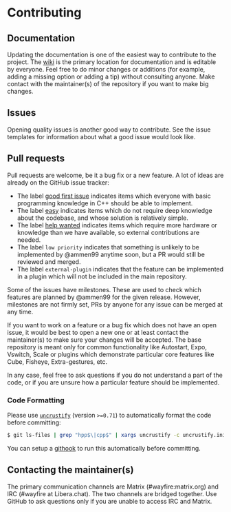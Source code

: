 # Contributing

## 

## Documentation

Updating the documentation is one of the easiest way to contribute to the project.
The [wiki](https://github.com/WayfireWM/wayfire/wiki) is the primary location for documentation and is editable by everyone.
Feel free to do minor changes or additions (for example, adding a missing option or adding a tip) without consulting anyone.
Make contact with the maintainer(s) of the repository if you want to make big changes.

## Issues

Opening quality issues is another good way to contribute. See the issue templates for information about what a good issue would look like.

## Pull requests

Pull requests are welcome, be it a bug fix or a new feature. A lot of ideas are already on the GitHub issue tracker:

- The label [good first issue](https://github.com/WayfireWM/wayfire/issues?q=is%3Aopen+is%3Aissue+label%3A%22good+first+issue%22)
  indicates items which everyone with basic programming knowledge in C++ should be able to implement.
- The label [easy](https://github.com/WayfireWM/wayfire/issues?q=is%3Aopen+is%3Aissue+label%3Aeasy)
  indicates items which do not require deep knowledge about the codebase, and whose solution is relatively simple.
- The label [help wanted](https://github.com/WayfireWM/wayfire/issues?q=is%3Aopen+is%3Aissue+label%3A%22help+wanted%22)
  indicates items which require more hardware or knowledge than we have available, so external contributions are needed.
- The label `low priority` indicates that something is unlikely to be implemented by @ammen99 anytime soon, but a PR would still be reviewed and merged.
- The label `external-plugin` indicates that the feature can be implemented in a plugin which will not be included in the main repository.

Some of the issues have milestones.
These are used to check which features are planned by @ammen99 for the given release.
However, milestones are not firmly set, PRs by anyone for any issue can be merged at any time.

If you want to work on a feature or a bug fix which does not have an open issue, it would be best to open a new one or at least contact the maintainer(s) to make sure your changes will be accepted. The base repository is meant only for common functionality like Autostart, Expo, Vswitch, Scale or plugins which demonstrate particular core features like Cube, Fisheye, Extra-gestures, etc.

In any case, feel free to ask questions if you do not understand a part of the code, or if you are unsure how a particular feature should be implemented.

### Code Formatting

Please use [`uncrustify`](https://github.com/uncrustify/uncrustify) (version `>=0.71`) to automatically format the code before committing:

```sh
$ git ls-files | grep "hpp$\|cpp$" | xargs uncrustify -c uncrustify.ini --no-backup
```

You can setup a [githook](https://git-scm.com/docs/githooks) to run this automatically before committing.

## Contacting the maintainer(s)

The primary communication channels are Matrix (#wayfire:matrix.org) and IRC (#wayfire at Libera.chat).
The two channels are bridged together.
Use GitHub to ask questions only if you are unable to access IRC and Matrix.
